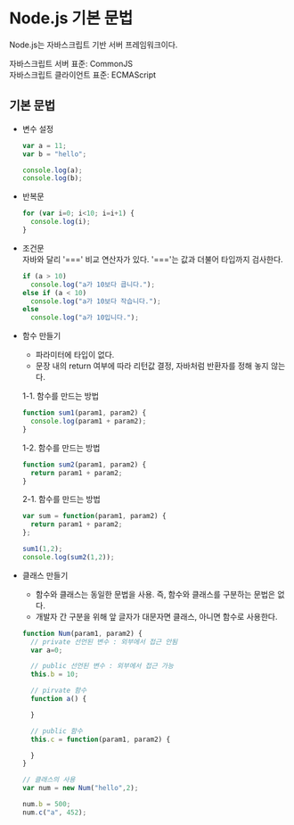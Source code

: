 # Node.js 기본 문법
Node.js는 자바스크립트 기반 서버 프레임워크이다. </br>

자바스크립트 서버 표준: CommonJS </br>
자바스크립트 클라이언트 표준: ECMAScript

## 기본 문법
- 변수 설정
  ```javascript
  var a = 11;
  var b = "hello";

  console.log(a);
  console.log(b);
  ```

- 반복문
  ```javascript
  for (var i=0; i<10; i=i+1) {
    console.log(i);
  }
  ```

- 조건문</br>
  자바와 달리 '===' 비교 연산자가 있다. '==='는 값과 더불어 타입까지 검사한다.
  ```javascript
  if (a > 10)
    console.log("a가 10보다 큽니다.");
  else if (a < 10)
    console.log("a가 10보다 작습니다.");
  else
    console.log("a가 10입니다.");
  ```

- 함수 만들기
  - 파라미터에 타입이 없다.
  - 문장 내의 return 여부에 따라 리턴값 결정, 자바처럼 반환자를 정해 놓지 않는다.

  1-1. 함수를 만드는 방법
  ```javascript
  function sum1(param1, param2) {
    console.log(param1 + param2);
  }
  ```
  1-2. 함수를 만드는 방법
  ```javascript
  function sum2(param1, param2) {
    return param1 + param2;
  }
  ```

  2-1. 함수를 만드는 방법
  ```javascript
  var sum = function(param1, param2) {
    return param1 + param2;
  };

  sum1(1,2);
  console.log(sum2(1,2));
  ```

- 클래스 만들기
  - 함수와 클래스는 동일한 문법을 사용. 즉, 함수와 클래스를 구분하는 문법은 없다.
  - 개발자 간 구분을 위해 앞 글자가 대문자면 클래스, 아니면 함수로 사용한다.

  ```javascript
  function Num(param1, param2) {
    // private 선언된 변수 : 외부에서 접근 안됨
    var a=0;  

    // public 선언된 변수 : 외부에서 접근 가능
    this.b = 10;  

    // pirvate 함수
    function a() {

    }

    // public 함수
    this.c = function(param1, param2) {

    }
  }

  // 클래스의 사용
  var num = new Num("hello",2);

  num.b = 500;
  num.c("a", 452);
  ```
